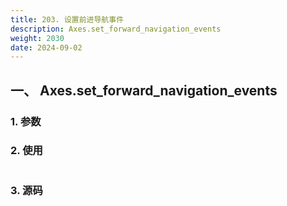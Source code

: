 ```yaml
---
title: 203. 设置前进导航事件
description: Axes.set_forward_navigation_events
weight: 2030
date: 2024-09-02
---
```

<style>
th, td {
  border: 1px solid rgb(190, 190, 190);
}
</style>


## 一、 Axes.set_forward_navigation_events


### 1. 参数




### 2. 使用



```python


```


### 3. 源码
```python

```




